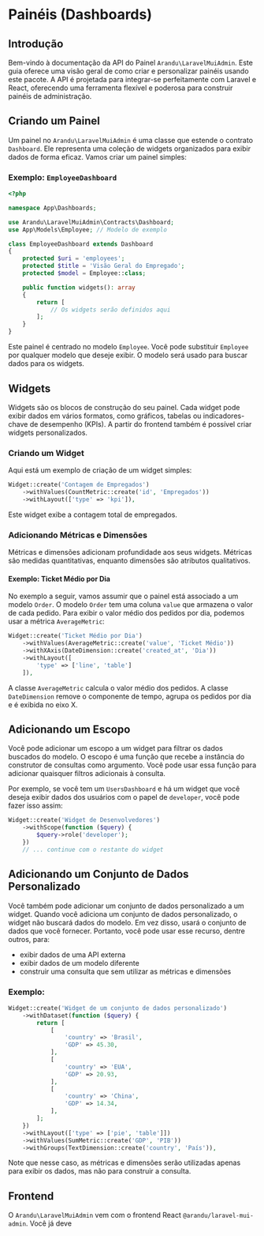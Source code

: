 # Painéis (Dashboards)

## Introdução

Bem-vindo à documentação da API do Painel `Arandu\LaravelMuiAdmin`. Este guia oferece uma visão geral de como criar e personalizar painéis usando este pacote. A API é projetada para integrar-se perfeitamente com Laravel e React, oferecendo uma ferramenta flexível e poderosa para construir painéis de administração.

## Criando um Painel

Um painel no `Arandu\LaravelMuiAdmin` é uma classe que estende o contrato `Dashboard`. Ele representa uma coleção de widgets organizados para exibir dados de forma eficaz. Vamos criar um painel simples:

### Exemplo: `EmployeeDashboard`

```php
<?php

namespace App\Dashboards;

use Arandu\LaravelMuiAdmin\Contracts\Dashboard;
use App\Models\Employee; // Modelo de exemplo

class EmployeeDashboard extends Dashboard
{
    protected $uri = 'employees';
    protected $title = 'Visão Geral do Empregado';
    protected $model = Employee::class;

    public function widgets(): array
    {
        return [
            // Os widgets serão definidos aqui
        ];
    }
}
```

Este painel é centrado no modelo `Employee`. Você pode substituir `Employee` por qualquer modelo que deseje exibir. O modelo será usado para buscar dados para os widgets.

## Widgets

Widgets são os blocos de construção do seu painel. Cada widget pode exibir dados em vários formatos, como gráficos, tabelas ou indicadores-chave de desempenho (KPIs). A partir do frontend também é possível criar widgets personalizados.

### Criando um Widget

Aqui está um exemplo de criação de um widget simples:

```php
Widget::create('Contagem de Empregados')
    ->withValues(CountMetric::create('id', 'Empregados'))
    ->withLayout(['type' => 'kpi']),
```

Este widget exibe a contagem total de empregados.

### Adicionando Métricas e Dimensões

Métricas e dimensões adicionam profundidade aos seus widgets. Métricas são medidas quantitativas, enquanto dimensões são atributos qualitativos.

#### Exemplo: Ticket Médio por Dia

No exemplo a seguir, vamos assumir que o painel está associado a um modelo `Order`. O modelo `Order` tem uma coluna `value` que armazena o valor de cada pedido. Para exibir o valor médio dos pedidos por dia, podemos usar a métrica `AverageMetric`:

```php
Widget::create('Ticket Médio por Dia')
    ->withValues(AverageMetric::create('value', 'Ticket Médio'))
    ->withXAxis(DateDimension::create('created_at', 'Dia'))
    ->withLayout([
        'type' => ['line', 'table']
    ]),
```

A classe `AverageMetric` calcula o valor médio dos pedidos. A classe `DateDimension`  remove o componente de tempo, agrupa os pedidos por dia e é exibida no eixo X.

## Adicionando um Escopo

Você pode adicionar um escopo a um widget para filtrar os dados buscados do modelo. O escopo é uma função que recebe a instância do construtor de consultas como argumento. Você pode usar essa função para adicionar quaisquer filtros adicionais à consulta.

Por exemplo, se você tem um `UsersDashboard` e há um widget que você deseja exibir dados dos usuários com o papel de `developer`, você pode fazer isso assim:

```php
Widget::create('Widget de Desenvolvedores')
    ->withScope(function ($query) {
        $query->role('developer');
    })
    // ... continue com o restante do widget
```

## Adicionando um Conjunto de Dados Personalizado

Você também pode adicionar um conjunto de dados personalizado a um widget. Quando você adiciona um conjunto de dados personalizado, o widget não buscará dados do modelo. Em vez disso, usará o conjunto de dados que você fornecer. Portanto, você pode usar esse recurso, dentre outros, para: 
 - exibir dados de uma API externa 
 - exibir dados de um modelo diferente
 - construir uma consulta que sem utilizar as métricas e dimensões

### Exemplo:

```php
Widget::create('Widget de um conjunto de dados personalizado')
    ->withDataset(function ($query) {
        return [
            [
                'country' => 'Brasil',
                'GDP' => 45.30,
            ],
            [
                'country' => 'EUA',
                'GDP' => 20.93,
            ],
            [
                'country' => 'China',
                'GDP' => 14.34,
            ],
        ];
    })
    ->withLayout(['type' => ['pie', 'table']])
    ->withValues(SumMetric::create('GDP', 'PIB'))
    ->withGroups(TextDimension::create('country', 'País')),
```

Note que nesse caso, as métricas e dimensões serão utilizadas apenas para exibir os dados, mas não para construir a consulta.

## Frontend

O `Arandu\LaravelMuiAdmin` vem com o frontend React `@arandu/laravel-mui-admin`. Você já deve
```bash

